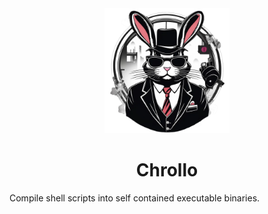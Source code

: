 <div align="center">
    <img width="200" src="./docs/public/logo.png"/>
</div>

<div align="center">

# Chrollo
</div>

Compile shell scripts into self contained executable binaries.
